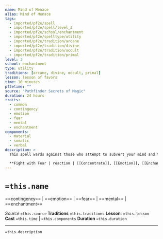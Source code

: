 ```yaml
---
name: Mind of Menace
alias: Mind of Menace
tags:
  - imported/pf2e/spell
  - imported/pf2e/spell/level_3
  - imported/pf2e/school/enchantment
  - imported/pf2e/spelltype/utility
  - imported/pf2e/tradition/arcane
  - imported/pf2e/tradition/divine
  - imported/pf2e/tradition/occult
  - imported/pf2e/tradition/primal
level: 3
school: enchantment
type: utility
traditions: [arcane, divine, occult, primal]
lesson: lesson of favors
time: 10 minutes
pf2etime: ""
source: "Pathfinder Secrets of Magic"
duration: 24 hours
traits:
  - common
  - contingency
  - emotion
  - fear
  - mental
  - enchantment
components:
  - material
  - somatic
  - verbal
description: >
  This spell wards against those who attempt to subvert your mind and turns mental magic back on them. When the spell is complete, you gain the Fight with Fear reaction; once you use the reaction, the spell ends.

  **Fight with Fear | reaction | [[Concentrate]], [[Emotion]], [[Enchantment]], [[Fear]], [[Mental]] | Trigger** A creature that you can see uses a mental effect against you; **Effect** The triggering creature must attempt a Will save, which has the following effects.
---
```

# `=this.name`
==contingency== | ==emotion== | ==fear== | ==mental== | ==enchantment==

*Source* `=this.source`
**Traditions** `=this.traditions`
**Lesson**: `=this.lesson`
**Cast** `=this.time` | `=this.components`
**Duration** `=this.duration`

***
`=this.description`